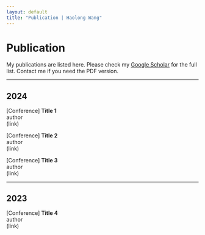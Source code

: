 ```yaml
---
layout: default
title: "Publication | Haolong Wang"
---
```


# Publication

My publications are listed here. Please check my [Google Scholar](#) for the full list. Contact me if you need the PDF version.

---

## 2024
[Conference] **Title 1**  
author  
(link)  
  
[Conference] **Title 2**  
author  
(link)  
  
[Conference] **Title 3**  
author  
(link)  

---

## 2023
[Conference] **Title 4**  
author  
(link)  
